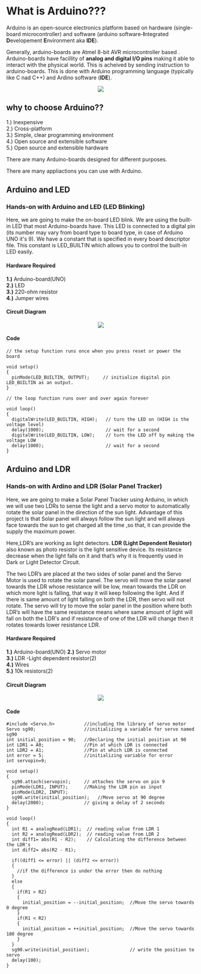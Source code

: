 # What is Arduino???

Arduino is an open-source electronics platform based on hardware (single-board microcontroller) and software (arduino software-**I**ntegrated **D**evelopement **E**nvironment aka **IDE**).  

Generally, arduino-boards are Atmel 8-bit AVR microcontroller based . Arduino-boards have facillity of **analog and digital I/O pins** making it able to interact with the physical world. This is acheived by sending instruction to arduino-boards. This is done with Arduino programming language (typically like C nad C++) and Ardino software (**IDE**).  

<p align="center"> 
<img src="https://user-images.githubusercontent.com/35935951/37903485-bc8891c6-3115-11e8-8074-6a7041c03da9.jpg">
</p>

## why to choose Arduino??

1.) Inexpensive  
2.) Cross-platform  
3.) Simple, clear programming environment  
4.) Open source and extensible software  
5.) Open source and extensible hardware  

There are many Arduino-boards designed for different purposes.  

There are many appliactions you can use with Arduino.   

## Arduino and LED

### Hands-on with Arduino and LED (LED Blinking)

Here, we are going to make the on-board LED blink. We are using the built-in LED that most Arduino-boards have. This LED is connected to a digital pin (its number may vary from board type to board type, in case of Arduino UNO it's 9). We have a constant that is specified in every board descriptor file. This constant is LED_BUILTIN which allows you to control the built-in LED easily.  

#### Hardware Required

**1.)** Arduino-board(UNO)  
**2.)** LED  
**3.)** 220-ohm resistor  
**4.)** Jumper wires  

#### Circuit Diagram

<p align="center"> 
<img src="https://user-images.githubusercontent.com/35935951/37853012-da00ea08-2f0a-11e8-9a6a-4d96ce73a96f.png">
</p>

#### Code

```
// the setup function runs once when you press reset or power the board  

void setup()  
{  
  pinMode(LED_BUILTIN, OUTPUT);     // initialize digital pin LED_BUILTIN as an output.  
}  

// the loop function runs over and over again forever  

void loop()  
{  
  digitalWrite(LED_BUILTIN, HIGH);   // turn the LED on (HIGH is the voltage level)  
  delay(1000);                       // wait for a second  
  digitalWrite(LED_BUILTIN, LOW);    // turn the LED off by making the voltage LOW  
  delay(1000);                       // wait for a second  
}  

```

##  Arduino and LDR

### Hands-on with Ardino and LDR (Solar Panel Tracker)

Here, we are going to make a Solar Panel Tracker using Arduino, in which we will use two LDRs to sense the light and a servo motor to automatically rotate the solar panel in the direction of the sun light. Advantage of this project is that Solar panel will always follow the sun light and will always face towards the sun to get charged all the time ,so that, it can provide the supply the maximum power.  
 
Here,LDR’s are working as light detectors. **LDR (Light Dependent Resistor)** also known as photo resistor is the light sensitive device. Its resistance decrease when the light falls on it and that’s why it is frequently used in Dark or Light Detector Circuit.  

The two LDR’s are placed at the two sides of solar panel and the Servo Motor is used to rotate the solar panel. The servo will move the solar panel towards the LDR whose resistance will be low, mean towards the LDR on which more light is falling, that way it will keep following the light. And if there is same amount of light falling on both the LDR, then servo will not rotate. The servo will try to move the solar panel in the position where both LDR’s will have the same resistance means where same amount of light will fall on both the LDR's and if resistance of one of the LDR will change then it rotates towards lower resistance LDR.

#### Hardware Required

**1.)** Arduino-board(UNO)
**2.)** Servo motor  
**3.)** LDR -Light dependent resistor(2)  
**4.)** Wires  
**5.)** 10k resistors(2)  

#### Circuit Diagram

<p align="center"> 
<img src="https://user-images.githubusercontent.com/35935951/37902808-3efdadba-3113-11e8-99cb-9f5ed9e78f0a.png">
</p>  

#### Code

```
#include <Servo.h>           //including the library of servo motor   
Servo sg90;                  //initializing a variable for servo named sg90  
int initial_position = 90;   //Declaring the initial position at 90  
int LDR1 = A0;               //Pin at which LDR is connected  
int LDR2 = A1;               //Pin at which LDR is connected  
int error = 5;               //initializing variable for error  
int servopin=9;  

void setup()  
{   
  sg90.attach(servopin);     // attaches the servo on pin 9  
  pinMode(LDR1, INPUT);      //Making the LDR pin as input  
  pinMode(LDR2, INPUT);
  sg90.write(initial_position);   //Move servo at 90 degree  
  delay(2000);               // giving a delay of 2 seconds  
}  
 
void loop()  
{  
  int R1 = analogRead(LDR1);  // reading value from LDR 1  
  int R2 = analogRead(LDR2);  // reading value from LDR 2  
  int diff1= abs(R1 - R2);    // Calculating the difference between the LDR's  
  int diff2= abs(R2 - R1);  
  
  if((diff1 <= error) || (diff2 <= error))  
  {  
    //if the difference is under the error then do nothing
  } 
  else  
  {    
    if(R1 > R2)  
    {  
      initial_position = --initial_position;  //Move the servo towards 0 degree  
    }  
    if(R1 < R2)  
    {
      initial_position = ++initial_position;  //Move the servo towards 180 degree  
    }  
  }  
  sg90.write(initial_position);               // write the position to servo  
  delay(100);  
}  

```
